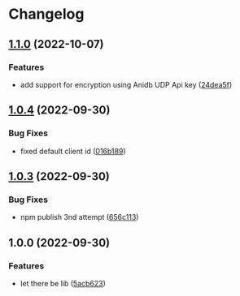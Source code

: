 # Changelog

## [1.1.0](https://github.com/tsukeero/anidb-udp-client/compare/v1.0.4...v1.1.0) (2022-10-07)


### Features

* add support for encryption using Anidb UDP Api key ([24dea5f](https://github.com/tsukeero/anidb-udp-client/commit/24dea5f3cfa6a40d6daee6152a9dd720c92d9ef6))

## [1.0.4](https://github.com/tsukeero/anidb-udp-client/compare/v1.0.3...v1.0.4) (2022-09-30)


### Bug Fixes

* fixed default client id ([016b189](https://github.com/tsukeero/anidb-udp-client/commit/016b1896aad664694fd60fc86c253f8af0f21fca))

## [1.0.3](https://github.com/tsukeero/anidb-udp-client/compare/v1.0.2...v1.0.3) (2022-09-30)


### Bug Fixes

* npm publish 3nd attempt ([656c113](https://github.com/tsukeero/anidb-udp-client/commit/656c113bfa9227424c83cb13b2b22b1da77d605b))


## 1.0.0 (2022-09-30)


### Features

* let there be lib ([5acb623](https://github.com/tsukeero/anidb-udp-client/commit/5acb623f47d77c487ccabec9bcde4093c3c7ff6d))

